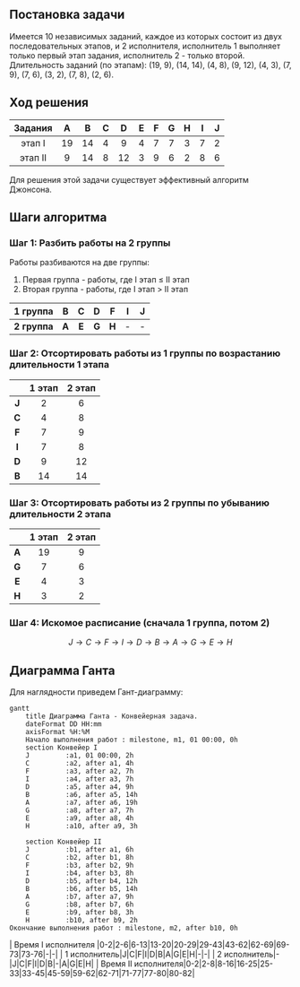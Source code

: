 ## Постановка задачи
Имеется 10 независимых заданий, каждое из которых состоит из двух последовательных этапов, и 2 исполнителя, исполнитель 1 выполняет только первый этап задания, исполнитель 2 - только второй. Длительность заданий (по этапам): (19, 9), (14, 14), (4, 8), (9, 12), (4, 3), (7, 9), (7, 6), (3, 2), (7, 8), (2, 6).

## Ход решения

| Задания | A  | B  | C  | D  | E  | F  | G  | H  | I  | J  |
| :---: | :---: | :---: | :---: | :---: | :---: | :---: | :---: | :---: | :---: | :---: | 
| этап I  | 19 | 14 | 4  | 9  | 4  | 7 | 7  | 3  | 7  | 2 |
| этап II | 9 | 14 | 8  | 12 | 3  | 9  | 6  | 2  | 8  | 6  |

Для решения этой задачи существует эффективный алгоритм Джонсона.

## Шаги алгоритма

### Шаг 1: Разбить работы на 2 группы

Работы разбиваются на две группы:
1. Первая группа - работы, где  I этап ≤ II этап
2. Вторая группа - работы, где I этап > II этап

|1 группа|B|C|D|F|I|J|
| :---: | :---: | :---: | :---: | :---: | :---: | :---: |
|**2 группа**|**A**|**E**|**G**|**H**|-|-|

### Шаг 2: Отсортировать работы из 1 группы по возрастанию длительности 1 этапа 

||1 этап|2 этап|
| :---: | :---: | :---: | 
|**J**|2|6|
|**C**|4|8|
|**F**|7|9|
|**I**|7|8|
|**D**|9|12|
|**B**|14|14|

### Шаг 3: Отсортировать работы из 2 группы по убыванию длительности 2 этапа 

||1 этап|2 этап|
| :---: | :---: | :---: | 
|**A**|19|9|
|**G**|7|6|
|**E**|4|3|
|**H**|3|2|

### Шаг 4: Искомое расписание (сначала 1 группа, потом 2)

$$ J \rightarrow C \rightarrow F \rightarrow I \rightarrow D \rightarrow B \rightarrow A \rightarrow G \rightarrow E \rightarrow H $$

## Диаграмма Ганта

Для наглядности приведем Гант-диаграмму:
```mermaid
gantt
    title Диаграмма Ганта - Конвейерная задача.
    dateFormat DD HH:mm    
    axisFormat %H:%M
    Начало выполнения работ : milestone, m1, 01 00:00, 0h
    section Конвейер I
    J         :a1, 01 00:00, 2h
    C         :a2, after a1, 4h
    F         :a3, after a2, 7h
    I         :a4, after a3, 7h
    D         :a5, after a4, 9h
    B         :a6, after a5, 14h
    A         :a7, after a6, 19h
    G         :a8, after a7, 7h
    E         :a9, after a8, 4h
    H         :a10, after a9, 3h

    section Конвейер II
    J         :b1, after a1, 6h
    C         :b2, after b1, 8h
    F         :b3, after b2, 9h
    I         :b4, after b3, 8h
    D         :b5, after b4, 12h
    B         :b6, after b5, 14h
    A         :b7, after a7, 9h
    G         :b8, after b7, 6h
    E         :b9, after b8, 3h
    H         :b10, after b9, 2h
Окончание выполнения работ : milestone, m2, after b10, 0h    
```

| Время I исполнителя |0-2|2-6|6-13|13-20|20-29|29-43|43-62|62-69|69-73|73-76|-|-|
| 1 исполнитель|J|C|F|I|D|B|A|G|E|H|-|-|
| 2 исполнитель|-|J|C|F|I|D|B|-|A|G|E|H|
| Время II исполнителя|0-2|2-8|8-16|16-25|25-33|33-45|45-59|59-62|62-71|71-77|77-80|80-82|